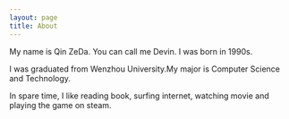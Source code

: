 ```yaml
---
layout: page
title: About
---
```


<p>
My name is Qin ZeDa. You can call me Devin. I was born in 1990s.
</p>
<p>I was graduated from Wenzhou University.My major is Computer Science and Technology.
<p>In spare time, I like reading book, surfing internet, watching movie and playing the game on steam.
